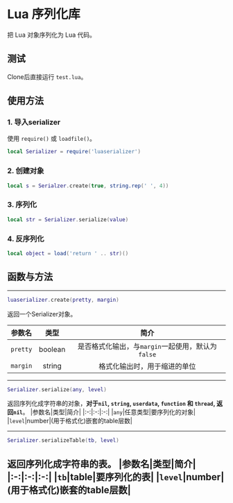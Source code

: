 # Lua 序列化库

把 Lua 对象序列化为 Lua 代码。

## 测试

Clone后直接运行 `test.lua`。

## 使用方法

### 1. 导入serializer

使用 `require()` 或 `loadfile()`。

```lua
local Serializer = require('luaserializer')
```

### 2. 创建对象

```lua
local s = Serialzer.create(true, string.rep(' ', 4))
```

### 3. 序列化

```lua
local str = Serializer.serialize(value)
```

### 4. 反序列化

```lua
local object = load('return ' .. str)()
```

## 函数与方法

---

```lua
luaserializer.create(pretty, margin)
```
返回一个Serializer对象。

|参数名|类型|简介|
|:-:|:-:|:-:|
|`pretty`|boolean|是否格式化输出，与`margin`一起使用，默认为`false`|
|`margin`|string|格式化输出时，用于缩进的单位|

---

```lua
Serializer.serialize(any, level)
```
返回序列化成字符串的对象，**对于`nil`, `string`, `userdata`, `function` 和 `thread`, 返回`nil`**。
|参数名|类型|简介|
|:-:|:-:|:-:|
|`any`|任意类型|要序列化的对象|
|`level`|number|(用于格式化)嵌套的table层数|

---

```lua
Serializer.serializeTable(tb, level)
```
返回序列化成字符串的表。
|参数名|类型|简介|
|:-:|:-:|:-:|
|`tb`|table|要序列化的表|
|`level`|number|(用于格式化)嵌套的table层数|
---
